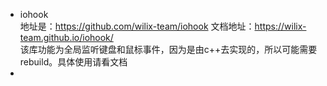 - iohook<br/>地址是：https://github.com/wilix-team/iohook 文档地址：https://wilix-team.github.io/iohook/ <br/>该库功能为全局监听键盘和鼠标事件，因为是由c++去实现的，所以可能需要rebuild。具体使用请看文档
- 